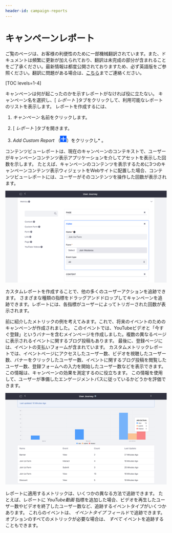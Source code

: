 ```yaml
---
header-id: campaign-reports
---
```


# キャンペーンレポート

<p class="alert alert-info"><span class="wysiwyg-color-blue120">ご覧のページは、お客様の利便性のために一部機械翻訳されています。また、ドキュメントは頻繁に更新が加えられており、翻訳は未完成の部分が含まれることをご了承ください。最新情報は都度公開されておりますため、必ず英語版をご参照ください。翻訳に問題がある場合は、<a href="mailto:support-content-jp@liferay.com">こちら</a>までご連絡ください。</span></p>

[TOC levels=1-4]

キャンペーンは何が起こったのかを示すレポートがなければ役に立たない。 キャンペーン名を選択し、[ *レポート* ]タブをクリックして、利用可能なレポートのリストを表示します。 レポートを作成するには、

1.  *キャンペーン* 名前をクリックします。

2.  [ *レポート* ]タブを開きます。

3.  *Add Custom Report* （![Add Custom Report](../../images-dxp/icon-add.png)）をクリックし* 。</p></li> </ol>

コンテンツビューレポートは、現在のキャンペーンのコンテキストで、ユーザーがキャンペーンコンテンツ表示アプリケーションを介してアセットを表示した回数を示します。 たとえば、キャンペーンのコンテンツを表示するために3つのキャンペーンコンテンツ表示ウィジェットをWebサイトに配置した場合、コンテンツビューレポートには、ユーザーがそのコンテンツを操作した回数が表示されます。

![図1：ニーズに合わせて独自のカスタムキャンペーンレポートを作成できます。](../../images-dxp/audience-targeting-report-builder.png)

カスタムレポートを作成することで、他の多くのユーザーアクションを追跡できます。 さまざまな種類の指標をドラッグアンドドロップしてキャンペーンを追跡できます。レポートには、各指標がユーザーによってトリガーされた回数が表示されます。

前に紹介したメトリックの例を考えてみます。これで、将来のイベントのためのキャンペーンが作成されました。 このイベントでは、YouTubeビデオと「今すぐ登録」というバナーを含むメインページを作成しました。複数の異なるページに表示されるイベントに関するブログ投稿もあります。 最後に、登録ページには、イベントの支払いフォームが含まれています。 カスタムメトリックレポートでは、イベントページにアクセスしたユーザー数、ビデオを視聴したユーザー数、バナーをクリックしたユーザー数、イベントに関するブログ投稿を閲覧したユーザー数、登録フォームへの入力を開始したユーザー数などを表示できます。 この情報は、キャンペーンの効果を測定するのに役立ちます。 この情報を使用して、ユーザーが準備したエンゲージメントパスに従っているかどうかを評価できます。

![図2：このキャンペーンレポートには、キャンペーンのコンテンツのいくつかのイベントタイプが表示されます。](../../images-dxp/audience-targeting-campaign-report.png)

レポートに適用するメトリックは、いくつかの異なる方法で追跡できます。 たとえば、レポートに *YouTube動画* 指標を追加した場合、ビデオを再生したユーザー数やビデオを終了したユーザー数など、追跡するイベントタイプがいくつかあります。 これらのイベントは、 *イベントタイプ* フィールドで追跡できます。 オプションのすべてのメトリックが必要な場合は、 *すべて* イベントを追跡することもできます。
